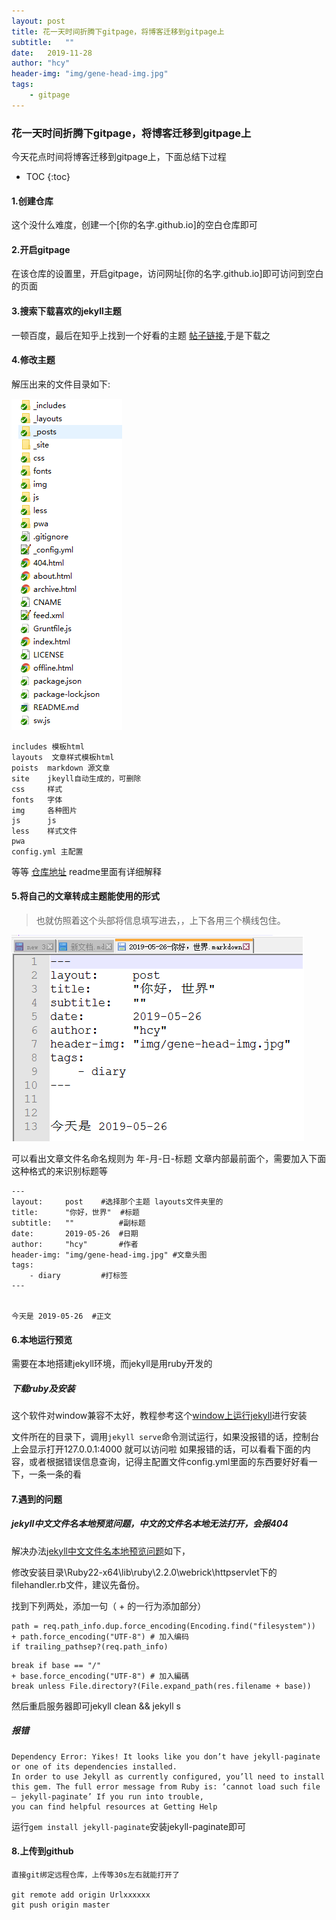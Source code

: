 ```yaml
---
layout: post
title: 花一天时间折腾下gitpage，将博客迁移到gitpage上
subtitle:   ""
date:   2019-11-28
author:	"hcy"
header-img: "img/gene-head-img.jpg"
tags:
    - gitpage
---
```




### 花一天时间折腾下gitpage，将博客迁移到gitpage上


今天花点时间将博客迁移到gitpage上，下面总结下过程

* TOC
{:toc}


#### 1.创建仓库

这个没什么难度，创建一个[你的名字.github.io]的空白仓库即可

#### 2.开启gitpage

在该仓库的设置里，开启gitpage，访问网址[你的名字.github.io]即可访问到空白的页面

#### 3.搜索下载喜欢的jekyll主题

一顿百度，最后在知乎上找到一个好看的主题 [帖子链接](https://www.zhihu.com/question/20223939),于是下载之

#### 4.修改主题

解压出来的文件目录如下:

![文件目录](/img/in/花一天时间折腾下gitpage，将博客迁移到gitpage上/1.png)

	includes 模板html
	layouts  文章样式模板html
	poists	markdown 源文章
	site	jkeyll自动生成的，可删除
	css 	样式
	fonts 	字体
	img  	各种图片
	js		js
	less	样式文件
	pwa		
	config.yml 主配置
等等 [仓库地址](https://github.com/Huxpro/huxpro.github.io) readme里面有详细解释

#### 5.将自己的文章转成主题能使用的形式
> 也就仿照着这个头部将信息填写进去，，上下各用三个横线包住。

![文章格式](/img/in/花一天时间折腾下gitpage，将博客迁移到gitpage上/2.png)

可以看出文章文件名命名规则为 
	年-月-日-标题
文章内部最前面个，需要加入下面这种格式的来识别标题等

	---
	layout:     post    #选择那个主题 layouts文件夹里的
	title:      "你好，世界"  #标题
	subtitle:   ""			#副标题
	date:       2019-05-26  #日期
	author:     "hcy"		#作者
	header-img: "img/gene-head-img.jpg" #文章头图
	tags:
	    - diary			#打标签
	---
	
	
	今天是 2019-05-26	#正文


#### 6.本地运行预览
需要在本地搭建jekyll环境，而jekyll是用ruby开发的

##### 下载ruby及安装
这个软件对window兼容不太好，教程参考这个[window上运行jekyll](http://jekyll-windows.juthilo.com/5-running-jekyll/)进行安装

文件所在的目录下，调用`jekyll serve`命令测试运行，如果没报错的话，控制台上会显示打开127.0.0.1:4000 就可以访问啦
如果报错的话，可以看看下面的内容，或者根据错误信息查询，记得主配置文件config.yml里面的东西要好好看一下，一条一条的看


#### 7.遇到的问题
##### jekyll中文文件名本地预览问题，中文的文件名本地无法打开，会报404
解决办法[jekyll中文文件名本地预览问题](http://kael-aiur.com/%E5%85%A5%E9%97%A8%E6%8C%87%E5%BC%95/jekyll%E4%B8%AD%E6%96%87%E6%96%87%E4%BB%B6%E5%90%8D%E6%9C%AC%E5%9C%B0%E9%A2%84%E8%A7%88%E9%97%AE%E9%A2%98.html)如下，

修改安装目录\Ruby22-x64\lib\ruby\2.2.0\webrick\httpservlet下的filehandler.rb文件，建议先备份。

找到下列两处，添加一句（ + 的一行为添加部分）
	
```
path = req.path_info.dup.force_encoding(Encoding.find("filesystem"))
+ path.force_encoding("UTF-8") # 加入编码
if trailing_pathsep?(req.path_info)
```

```
break if base == "/"
+ base.force_encoding("UTF-8") # 加入編碼
break unless File.directory?(File.expand_path(res.filename + base))
```

然后重启服务器即可jekyll clean && jekyll s

##### 报错

	Dependency Error: Yikes! It looks like you don’t have jekyll-paginate or one of its dependencies installed. 
	In order to use Jekyll as currently configured, you’ll need to install this gem. The full error message from Ruby is: ‘cannot load such file – jekyll-paginate’ If you run into trouble,
 	you can find helpful resources at Getting Help

运行`gem install jekyll-paginate`安装jekyll-paginate即可


#### 8.上传到github

	直接git绑定远程仓库，上传等30s左右就能打开了

	git remote add origin Urlxxxxxx
	git push origin master